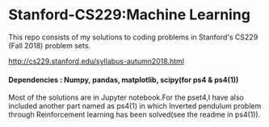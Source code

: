 # Stanford-CS229:Machine Learning
This repo consists of my solutions to coding problems in Stanford's CS229 (Fall 2018) problem sets.

http://cs229.stanford.edu/syllabus-autumn2018.html

#### Dependencies : Numpy, pandas, matplotlib, scipy(for ps4 & ps4(1))

Most of the solutions are in Jupyter notebook.For the pset4,I have also included another part named as ps4(1) in which Inverted pendulum problem through Reinforcement learning has been solved(see the readme in ps4(1)).

